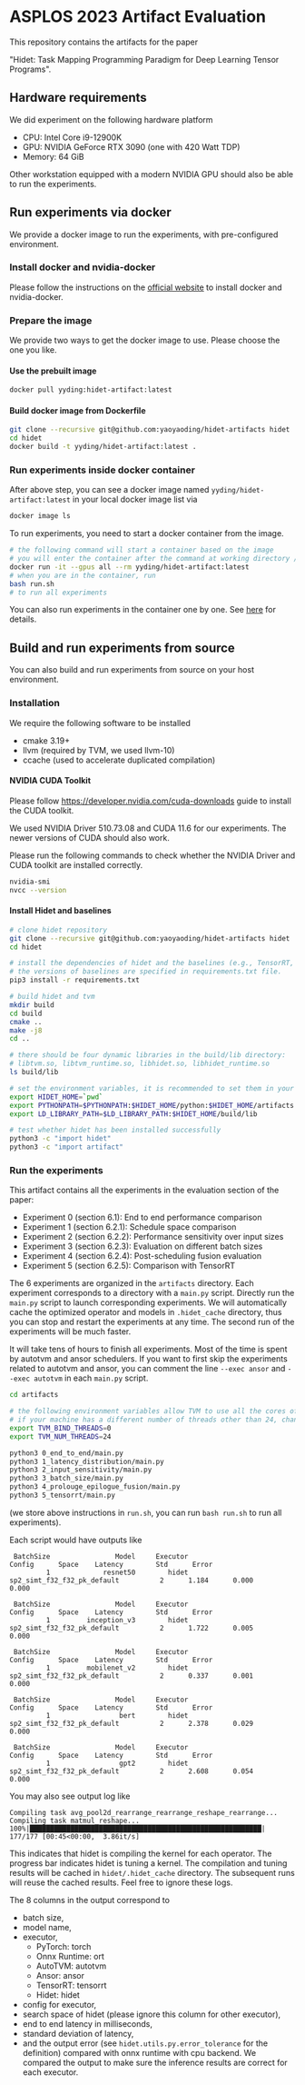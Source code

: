 # ASPLOS 2023 Artifact Evaluation 

This repository contains the artifacts for the paper 

"Hidet: Task Mapping Programming Paradigm for Deep Learning Tensor Programs".

## Hardware requirements

We did experiment on the following hardware platform

- CPU: Intel Core i9-12900K
- GPU: NVIDIA GeForce RTX 3090 (one with 420 Watt TDP)
- Memory: 64 GiB

Other workstation equipped with a modern NVIDIA GPU should also be able to run the experiments.

## Run experiments via docker

We provide a docker image to run the experiments, with pre-configured environment.

### Install docker and nvidia-docker

Please follow the instructions on the [official website](https://github.com/NVIDIA/nvidia-docker) to install docker and 
nvidia-docker.

### Prepare the image

We provide two ways to get the docker image to use. Please choose the one you like.

#### Use the prebuilt image 

```bash
docker pull yyding:hidet-artifact:latest 
```

#### Build docker image from Dockerfile

```bash
git clone --recursive git@github.com:yaoyaoding/hidet-artifacts hidet
cd hidet
docker build -t yyding/hidet-artifact:latest .
```

### Run experiments inside docker container

After above step, you can see a docker image named `yyding/hidet-artifact:latest` in your local docker image list via

```bash
docker image ls
```

To run experiments, you need to start a docker container from the image. 

```bash
# the following command will start a container based on the image
# you will enter the container after the command at working directory /root/hidet/artifacts
docker run -it --gpus all --rm yyding/hidet-artifact:latest
# when you are in the container, run
bash run.sh
# to run all experiments
```

You can also run experiments in the container one by one. See [here](#run-the-experiments) for details.

## Build and run experiments from source

You can also build and run experiments from source on your host environment.

### Installation

We require the following software to be installed

- cmake 3.19+
- llvm (required by TVM, we used llvm-10)
- ccache (used to accelerate duplicated compilation)

#### NVIDIA CUDA Toolkit

Please follow https://developer.nvidia.com/cuda-downloads guide to install the CUDA toolkit. 

We used NVIDIA Driver 510.73.08 and CUDA 11.6 for our experiments. The newer versions of CUDA should also work.

Please run the following commands to check whether the NVIDIA Driver and CUDA toolkit are installed correctly.

```bash
nvidia-smi
nvcc --version
```

#### Install Hidet and baselines

```bash
# clone hidet repository 
git clone --recursive git@github.com:yaoyaoding/hidet-artifacts hidet
cd hidet

# install the dependencies of hidet and the baselines (e.g., TensorRT, PyTorch, Onnx Runtime)
# the versions of baselines are specified in requirements.txt file.
pip3 install -r requirements.txt

# build hidet and tvm
mkdir build
cd build
cmake ..
make -j8
cd ..

# there should be four dynamic libraries in the build/lib directory:
# libtvm.so, libtvm_runtime.so, libhidet.so, libhidet_runtime.so
ls build/lib

# set the environment variables, it is recommended to set them in your .bashrc file
export HIDET_HOME=`pwd`
export PYTHONPATH=$PYTHONPATH:$HIDET_HOME/python:$HIDET_HOME/artifacts
export LD_LIBRARY_PATH=$LD_LIBRARY_PATH:$HIDET_HOME/build/lib

# test whether hidet has been installed successfully
python3 -c "import hidet"
python3 -c "import artifact"
```

### Run the experiments

This artifact contains all the experiments in the evaluation section of the paper:

- Experiment 0 (section 6.1): End to end performance comparison
- Experiment 1 (section 6.2.1): Schedule space comparison
- Experiment 2 (section 6.2.2): Performance sensitivity over input sizes
- Experiment 3 (section 6.2.3): Evaluation on different batch sizes
- Experiment 4 (section 6.2.4): Post-scheduling fusion evaluation
- Experiment 5 (section 6.2.5): Comparison with TensorRT

The 6 experiments are organized in the `artifacts` directory. Each experiment corresponds to a directory with a `main.py` script. 
Directly run the `main.py` script to launch corresponding experiments. We will automatically cache the optimized operator and models in `.hidet_cache` directory, thus you can stop and restart the experiments at any time. The second run of the experiments will be much faster.

It will take tens of hours to finish all experiments. Most of the time is spent by autotvm and ansor schedulers. If you want to first skip the experiments related to autotvm and ansor, you can comment the line `--exec ansor` and `--exec autotvm` in each `main.py` script.

```bash
cd artifacts

# the following environment variables allow TVM to use all the cores of the machine
# if your machine has a different number of threads other than 24, change the value of TVM_NUM_THREADS accordingly
export TVM_BIND_THREADS=0
export TVM_NUM_THREADS=24

python3 0_end_to_end/main.py
python3 1_latency_distribution/main.py
python3 2_input_sensitivity/main.py
python3 3_batch_size/main.py
python3 4_prolouge_epilogue_fusion/main.py
python3 5_tensorrt/main.py
```
(we store above instructions in `run.sh`, you can run `bash run.sh` to run all experiments).

Each script would have outputs like
```text
 BatchSize                Model     Executor                                   Config      Space    Latency        Std      Error
         1             resnet50        hidet              sp2_simt_f32_f32_pk_default          2      1.184      0.000      0.000

 BatchSize                Model     Executor                                   Config      Space    Latency        Std      Error
         1         inception_v3        hidet              sp2_simt_f32_f32_pk_default          2      1.722      0.005      0.000

 BatchSize                Model     Executor                                   Config      Space    Latency        Std      Error
         1         mobilenet_v2        hidet              sp2_simt_f32_f32_pk_default          2      0.337      0.001      0.000

 BatchSize                Model     Executor                                   Config      Space    Latency        Std      Error
         1                 bert        hidet              sp2_simt_f32_f32_pk_default          2      2.378      0.029      0.000

 BatchSize                Model     Executor                                   Config      Space    Latency        Std      Error
         1                 gpt2        hidet              sp2_simt_f32_f32_pk_default          2      2.608      0.054      0.000
```

You may also see output log like
```text
Compiling task avg_pool2d_rearrange_rearrange_reshape_rearrange...
Compiling task matmul_reshape...
100%|█████████████████████████████████████████████████████████| 177/177 [00:45<00:00,  3.86it/s]
```
This indicates that hidet is compiling the kernel for each operator. The progress bar indicates hidet is tuning a kernel. The compilation and tuning results will be cached in `hidet/.hidet_cache` directory. The subsequent runs will reuse the cached results. Feel free to ignore these logs.

The 8 columns in the output correspond to 
- batch size, 
- model name, 
- executor, 
  - PyTorch: torch
  - Onnx Runtime: ort
  - AutoTVM: autotvm
  - Ansor: ansor
  - TensorRT: tensorrt
  - Hidet: hidet
- config for executor, 
- search space of hidet (please ignore this column for other executor), 
- end to end latency in milliseconds, 
- standard deviation of latency, 
- and the output error (see `hidet.utils.py.error_tolerance` for the definition) compared with onnx runtime with cpu backend. We compared the output to make sure the inference results are correct for each executor.
